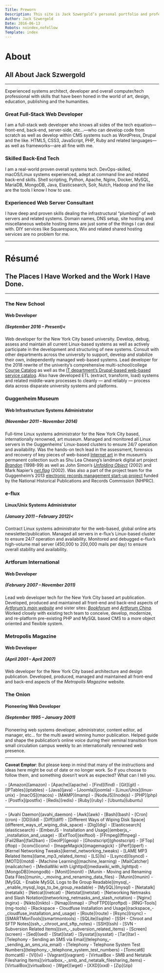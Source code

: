 ```yaml
---
Title: Preworn
Description: This site is Jack Szwergold’s personal portfolio and professional calling card.
Author: Jack Szwergold
Date: 2016-06-13
Robots: noindex,nofollow
Template: index
---
```


# About
## All About Jack Szwergold

***

Experienced systems architect, developer and overall computer/tech professional
with skills that have been honed in the world of art, design, education,
publishing and the humanities.


### Great Full-Stack Web Developer
I am a full-stack web developer who knows all sides of the tech
equation—front-end, back-end, server-side, etc…—who can develop code from
scratch as well as develop within CMS systems such as WordPress, Drupal and the
like. HTML5, CSS3, JavaScript, PHP, Ruby and related languages—as well as
frameworks—are all fine with me.

### Skilled Back-End Tech
I am a real-world proven overall systems tech. DevOps-skilled, macOS/Linux
systems experienced, adept at command line and related back-end skills. Shell
scripting, Python, Apache, Nginx, Docker, MySQL, MariaDB, MongoDB, Java,
Elasticsearch, Solr, Nutch, Hadoop and the like are the tools I know I how to
use.

### Experienced Web Server Consultant
I have deep and proven skills dealing the infrastructural “plumbing” of web
servers and related systems. Domain names, DNS setup, site hosting and
miscellaneous website hosting items are just some of the things I can deal with.
DIY services like Squarespace, Wix and related shared hosting services are no
problem for me.

***

# Résumé
## The Places I Have Worked and the Work I Have Done.

***

### The New School
#### Web Developer
##### (September 2016 – Present)<
Web developer for the New York City based university. Develop, debug, assess and
maintain all current Linux-based systems as well as actively participate in the
development and structuring of new systems. Consult with other departments
across the university to support, develop and stabilize their own, independently
managed web-based systems. Lead developer for the 2018 rewrite of the
univerity’s comprehensive multi-school/college <a
href="https://courses.newschool.edu">Course Catalog</a> as well as the <a
href="https://it.newschool.edu/">IT department’s Drupal-based web-based service
catalog</a>. Also have developed ETL (extract, transform, load) systems and
related middle-ware processes to cleanly — and reliably — process data across
disparate university systems and platforms.


### Guggenheim Museum
#### Web Infrastructure Systems Administrator
##### (November 2011 – November 2014)
Full-time Linux systems administrator for the New York City based,
internationally renowned, art museum. Managed and monitored all Linux servers in
the Guggenheims’ Linux-based clusters to ensure 24/7 operation and availability.
Was the hands-on tech lead in the assessment, forensics and recovery of key
pieces of web-based <a
href="https://en.wikipedia.org/wiki/Internet_art">Internet art</a> in the
museum’s permanent collection such as Shu Lea Cheang’s landmark digital art
project <a
href="http://www.digitalhumanities.org/dhq/vol/12/2/000379/000379.html"><em>Brandon</em></a>
(1998-99) as well as John Simon’s <a
href="http://unfoldingobject.guggenheim.org/"><em>Unfolding Object</em></a>
(2002) and Mark Napier’s <a
href="https://netflag.guggenheim.org/"><em>net.flag</em></a> (2002). Was also a
part of the project team for the Guggenheim’s 2013 <a
href="https://www.guggenheim.org/library-archives/library-archives-projects/electronic-records-management-start-up-project">electronic
records management start-up project</a> funded by the National Historical
Publications and Records Commission (NHPRC).

### e-flux
#### Linux/Unix Systems Administrator
##### (January 2011 – February 2012)<
Contract Linux systems administrator for the web-based, global online arts
newsletter/publication. Managed all servers in e-flux’s Linux-based cluster to
ensure 24/7 operation and availability. Monitored and debugged e-flux’s
high-volume mail server (450,000 to 200,000 mails per day) to ensure overall
stability and availability.

### Artforum International
#### Web Developer
##### (February 2007 – November 2011)
Lead web developer tech for the New York City based art publication. Developed,
produced and maintained all front-end and back-end aspects of <a
href="https://www.artforum.com/"><em>Artforum’s main website</em></a> and sister
sites: <a href="https://www.bookforum.com/"><em>Bookforum</em></a> and <a
href="https://artforum.com.cn/"><em>Artforum China</em></a>. Worked closely with
existing tech team to conceive, develop, modernize, and re-platform pre-existing
PHP and MySQL based CMS to a more object oriented and flexible system.

### Metropolis Magazine
#### Web Developer
##### (April 2001 – April 2007)
Web developer for the New York City based architecture and design publication.
Developed, produced, managed and maintained all front-end and back-end aspects
of the <em>Metropolis Magazine</em> website.

### The Onion
#### Pioneering Web Developer
##### (September 1995 – January 2001)
Pioneering web systems developer, administrator, content editor, ad manager,
etc… for the multi award winning humor publication. Helped guide and shape the
publication’s online voice during their seminal transition from small
circulation campus weekly to an internationally renowned web presence.

***

**Caveat Emptor**: But please keep in mind that many of the instructions and ideas here might be out of date or no longer work. So if you choose to follow them, and something doesn’t work as expected? What can I tell you.

<div class="column_list" markdown="1">
- [Amazon](amazon)
- [Apache](apache)
- [Find](find)
- [Git](git)
- [IPTables](iptables)
- [Java](java)
- [Joomla](joomla)
- [Linux/Unix](linux-unix)
- [macOS](macos)
- [MAMP](mamp)
- [NodeJS](nodejs)
- [PHP](php)
- [Postfix](postfix)
- [Redis](redis)
- [Ruby](ruby)
- [Ubuntu](ubuntu)
</div>

***

<div class="column_list" markdown="1">
- [Avahi Daemon](avahi_daemon)
- [Awk](awk)
- [Bash](bash)
- [Cron](cron)
- [DD](dd)
- [Diff](diff)
- [Different Ways of Wiping Disk Space](different_ways_of_wiping_disk_space)
- [Dig](dig)
- [Elasticsearch](elasticsearch)
- [EmberJS - Installation and Usage](emberjs_-_installation_and_usage)
- [ExifTool](exiftool)
- [FFmpeg](ffmpeg)
- [Fail2Ban](fail2ban)
- [GeoIP](geoip)
- [Ghostscript](ghostscript)
- [IFTop](iftop)
- [Iconv](iconv)
- [ImageMagick](imagemagick)
- [iPerf](iperf)
- [Kernel Networking Tweaks](kernel_networking_tweaks)
- [LAME MP3 Related Items](lame_mp3_related_items)
- [LS](ls)
- [Lsyncd](lsyncd)
- [MOTD](motd)
- [Machine Learning](machine_learning)
- [MailCatcher](mailcatcher)
- [MediaWiki with Lighttpd](mediawiki_with_lighttpd)
- [MongoDB](mongodb)
- [Monit](monit)
- [Munin - Moving and Renaming Data Files](munin_-_moving_and_renaming_data_files)
- [Munin](munin)
- [MySQL - Enable MySQL Logs to Be Group Readable](mysql_-_enable_mysql_logs_to_be_group_readable)
- [MySQL](mysql)
- [Netatalk](netatalk)
- [Netcat](netcat)
- [Netstat](netstat)
- [Networking Netmasks and Slash Notation](networking_netmasks_and_slash_notation)
- [Nginx](nginx)
- [Nikto](nikto)
- [Nmap](nmap)
- [ProFTPD](proftpd)
- [RNG-Tools](rng-tools)
- [Rackspace - Cloudfuse Installation and Usage](rackspace_-_cloudfuse_installation_and_usage)
- [Route](route)
- [Rsync](rsync)
- [SMARTMonTools](smartmontools)
- [SQLite](sqlite)
- [SSH - Chroot and SFTP Notes](ssh_-_chroot_and_sftp_notes)
- [SSH](ssh)
- [SVN - Subversion Related Items](svn_-_subversion_related_items)
- [Screen](screen)
- [Sed](sed)
- [Stat](stat)
- [Sysstat](sysstat)
- [Tar](tar)
- [Telephony - Sending an SMS via Email](telephony_-_sending_an_sms_via_email)
- [Telephony - Telephone System Test Numbers](telephony_-_telephone_system_test_numbers)
- [Tomcat6](tomcat6)
- [VI](vi)
- [Vagrant](vagrant)
- [VirtualBox - SMB and Netatalk Filesharing Items](virtualbox_-_smb_and_netatalk_filesharing_items)
- [VirtualBox](virtualbox)
- [Wget](wget)
- [XXD](xxd)
- [Zip](zip)
</div>
